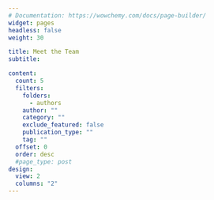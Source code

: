 ```yaml
---
# Documentation: https://wowchemy.com/docs/page-builder/
widget: pages
headless: false
weight: 30

title: Meet the Team
subtitle:

content:
  count: 5
  filters:
    folders:
      - authors
    author: ""
    category: ""
    exclude_featured: false
    publication_type: ""
    tag: ""
  offset: 0
  order: desc
  #page_type: post
design:
  view: 2
  columns: "2"
---
```

